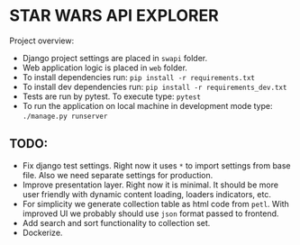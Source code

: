 STAR WARS API EXPLORER
======================

Project overview:
- Django project settings are placed in `swapi` folder.
- Web application logic is placed in `web` folder.
- To install dependencies run: `pip install -r requirements.txt`
- To install dev dependencies run: `pip install -r requirements_dev.txt`
- Tests are run by pytest. To execute type: `pytest`
- To run the application on local machine in development mode type: `./manage.py runserver`


TODO:
-----
- Fix django test settings. Right now it uses `*` to import settings from base file. Also we need separate settings for production.
- Improve presentation layer. Right now it is minimal. It should be more user friendly with dynamic content loading, loaders indicators, etc.
- For simplicity we generate collection table as html code from `petl`. With improved UI we probably should use `json` format passed to frontend.
- Add search and sort functionality to collection set.
- Dockerize.
